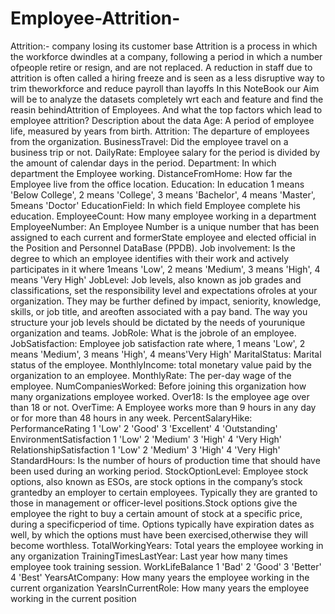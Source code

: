 # Employee-Attrition-
Attrition:-
company losing its customer base
Attrition is a process in which the workforce dwindles at a company, following a period in which a number ofpeople retire or resign, and are not replaced.
A reduction in staff due to attrition is often called a hiring freeze and is seen as a less disruptive way to trim theworkforce and reduce payroll than layoffs
In this NoteBook our Aim will be to analyze the datasets completely wrt each and feature and find the reasin behindAttrition of Employees.
And what the top factors which lead to employee attrition?
Description about the data
Age: A period of employee life, measured by years from birth.
Attrition: The departure of employees from the organization.
BusinessTravel: Did the employee travel on a business trip or not.
DailyRate: Employee salary for the period is divided by the amount of calendar days in the period.
Department: In which department the Employee working.
DistanceFromHome: How far the Employee live from the office location.
Education: In education 1 means 'Below College', 2 means 'College', 3 means 'Bachelor', 4 means 'Master', 5means 'Doctor'
EducationField: In which field Employee complete his education.
EmployeeCount: How many employee working in a department
EmployeeNumber: An Employee Number is a unique number that has been assigned to each current and formerState employee and elected official in the Position and Personnel DataBase (PPDB).
Job involvement: Is the degree to which an employee identifies with their work and actively participates in it where 1means 'Low', 2 means 'Medium', 3 means 'High', 4 means 'Very High'
JobLevel: Job levels, also known as job grades and classifications, set the responsibility level and expectations ofroles at your organization. They may be further defined by impact, seniority, knowledge, skills, or job title, and areoften associated with a pay band. The way you structure your job levels should be dictated by the needs of yourunique organization and teams.
JobRole: What is the jobrole of an employee.
JobSatisfaction: Employee job satisfaction rate where, 1 means 'Low', 2 means 'Medium', 3 means 'High', 4 means'Very High'
MaritalStatus: Marital status of the employee.
MonthlyIncome: total monetary value paid by the organization to an employee.
MonthlyRate: The per-day wage of the employee.
NumCompaniesWorked: Before joining this organization how many organizations employee worked.
Over18: Is the employee age over than 18 or not.
OverTime: A Employee works more than 9 hours in any day or for more than 48 hours in any week.
PercentSalaryHike:
PerformanceRating 1 'Low' 2 'Good' 3 'Excellent' 4 'Outstanding'
EnvironmentSatisfaction 1 'Low' 2 'Medium' 3 'High' 4 'Very High'
RelationshipSatisfaction 1 'Low' 2 'Medium' 3 'High' 4 'Very High'
StandardHours: Is the number of hours of production time that should have been used during an working period.
StockOptionLevel: Employee stock options, also known as ESOs, are stock options in the company’s stock grantedby an employer to certain employees. Typically they are granted to those in management or officer-level positions.Stock options give the employee the right to buy a certain amount of stock at a specific price, during a specificperiod of time. Options typically have expiration dates as well, by which the options must have been exercised,otherwise they will become worthless.
TotalWorkingYears: Total years the employee working in any organization
TrainingTimesLastYear: Last year how many times employee took training session.
WorkLifeBalance 1 'Bad' 2 'Good' 3 'Better' 4 'Best'
YearsAtCompany: How many years the employee working in the current organization
YearsInCurrentRole: How many years the employee working in the current position
